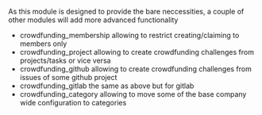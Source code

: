 As this module is designed to provide the bare neccessities, a couple of other modules will add more advanced functionality

-   crowdfunding\_membership allowing to restrict creating/claiming to members only
-   crowdfunding\_project allowing to create crowdfunding challenges from projects/tasks or vice versa
-   crowdfunding\_github allowing to create crowdfunding challenges from issues of some github project
-   crowdfunding\_gitlab the same as above but for gitlab
-   crowdfunding\_category allowing to move some of the base company wide configuration to categories

